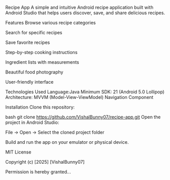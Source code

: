 Recipe App
A simple and intuitive Android recipe application built with Android Studio that helps users discover, save, and share delicious recipes.

Features
Browse various recipe categories

Search for specific recipes

Save favorite recipes

Step-by-step cooking instructions

Ingredient lists with measurements

Beautiful food photography

User-friendly interface


Technologies Used
Language:Java
Minimum SDK: 21 (Android 5.0 Lollipop)
Architecture: MVVM (Model-View-ViewModel)
Navigation Component



Installation
Clone this repository:

bash
git clone https://github.com/VishalBunny07/recipe-app.git
Open the project in Android Studio:

File → Open → Select the cloned project folder

Build and run the app on your emulator or physical device.



MIT License

Copyright (c) [2025] [VishalBunny07]

Permission is hereby granted...
